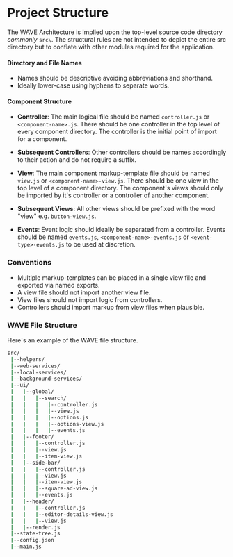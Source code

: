 # Project Structure

The WAVE Architecture is implied upon the top-level source code directory _commonly_ `src\`.
The structural rules are not intended to depict the entire src directory but to conflate with other modules
required for the application.

#### Directory and File Names
- Names should be descriptive avoiding abbreviations and shorthand.
- Ideally lower-case using hyphens to separate words.

#### Component Structure
- **Controller**: The main logical file should be named `controller.js` or `<component-name>.js`. 
There should be one controller in the top level of every component directory.
The controller is the initial point of import for a component. 

- **Subsequent Controllers**: Other controllers should be names accordingly to their action and do not require a suffix.


- **View**: The main component markup-template file should be named `view.js` or `<component-name>-view.js`. 
There should be one view in the top level of a component directory. 
The component's views should only be imported by it's controller or a controller of another component. 

- **Subsequent Views**: All other views should be prefixed with the word "view" e.g. `button-view.js`.

- **Events**: Event logic should ideally be separated from a controller. Events should be named `events.js`, 
`<component-name>-events.js` or `<event-type>-events.js` to be used at discretion.


### Conventions 
- Multiple markup-templates can be placed in a single view file and exported via named exports. 
- A view file should not import another view file.
- View files should not import logic from controllers.
- Controllers should import markup from view files when plausible.

### WAVE File Structure
Here's an example of the WAVE file structure.  
```bash
src/
 |--helpers/
 |--web-services/
 |--local-services/
 |--background-services/
 |--ui/ 
 |   |--global/
 |   |   |--search/
 |   |   |   |--controller.js
 |   |   |   |--view.js
 |   |   |   |--options.js
 |   |   |   |--options-view.js
 |   |   |   |--events.js
 |   |--footer/  
 |   |   |--controller.js  
 |   |   |--view.js  
 |   |   |--item-view.js
 |   |--side-bar/
 |   |   |--controller.js  
 |   |   |--view.js
 |   |   |--item-view.js
 |   |   |--square-ad-view.js
 |   |   |--events.js
 |   |--header/  
 |   |   |--controller.js
 |   |   |--editor-details-view.js
 |   |   |--view.js
 |   |--render.js
 |--state-tree.js
 |--config.json
 |--main.js
```









